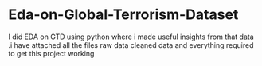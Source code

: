 # Eda-on-Global-Terrorism-Dataset
I did EDA on GTD using python where i made useful insights from that data .i have attached all the files raw data cleaned data and everything required to get this project working 
